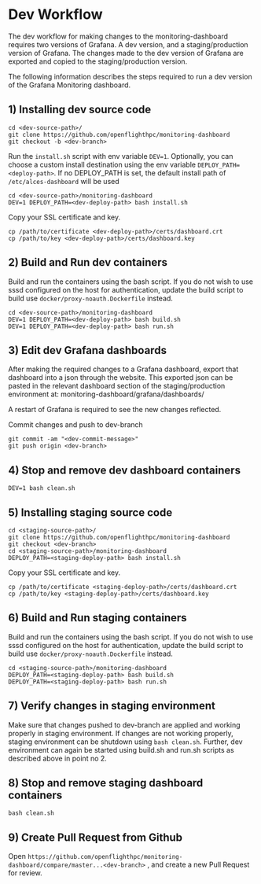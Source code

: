 
# Dev Workflow

The dev workflow for making changes to the monitoring-dashboard requires two versions of Grafana. A dev version, and a staging/production version of Grafana. The changes made to the dev version of Grafana are exported and copied to the staging/production version.

The following information describes the steps required to run a dev version of the Grafana Monitoring dashboard. 

## 1) Installing dev source code
```
cd <dev-source-path>/
git clone https://github.com/openflighthpc/monitoring-dashboard
git checkout -b <dev-branch>
```

Run the `install.sh` script with env variable `DEV=1`. Optionally, you can choose a custom install destination using the env variable `DEPLOY_PATH=<deploy-path>`. If no DEPLOY_PATH is set, the default install path of `/etc/alces-dashboard` will be used

```
cd <dev-source-path>/monitoring-dashboard
DEV=1 DEPLOY_PATH=<dev-deploy-path> bash install.sh
```

Copy your SSL certificate and key.
```
cp /path/to/certificate <dev-deploy-path>/certs/dashboard.crt
cp /path/to/key <dev-deploy-path>/certs/dashboard.key
```

## 2) Build and Run dev containers
Build and run the containers using the bash script. If you do not wish to use sssd configured on the host for authentication, update the build script to build use `docker/proxy-noauth.Dockerfile` instead. 
```
cd <dev-source-path>/monitoring-dashboard
DEV=1 DEPLOY_PATH=<dev-deploy-path> bash build.sh
DEV=1 DEPLOY_PATH=<dev-deploy-path> bash run.sh
```

## 3) Edit dev Grafana dashboards
After making the required changes to a Grafana dashboard, export that dashboard into a json through the website. This exported json can be pasted in the relevant dashboard section of the staging/production environment at: monitoring-dashboard/grafana/dashboards/

A restart of Grafana is required to see the new changes reflected.

Commit changes and push to dev-branch
```
git commit -am "<dev-commit-message>"
git push origin <dev-branch>
```

## 4) Stop and remove dev dashboard containers
```
DEV=1 bash clean.sh
```

## 5) Installing staging source code
```
cd <staging-source-path>/
git clone https://github.com/openflighthpc/monitoring-dashboard
git checkout <dev-branch>
cd <staging-source-path>/monitoring-dashboard
DEPLOY_PATH=<staging-deploy-path> bash install.sh
```

Copy your SSL certificate and key.
```
cp /path/to/certificate <staging-deploy-path>/certs/dashboard.crt
cp /path/to/key <staging-deploy-path>/certs/dashboard.key
```

## 6) Build and Run staging containers
Build and run the containers using the bash script. If you do not wish to use sssd configured on the host for authentication, update the build script to build use `docker/proxy-noauth.Dockerfile` instead. 
```
cd <staging-source-path>/monitoring-dashboard
DEPLOY_PATH=<staging-deploy-path> bash build.sh
DEPLOY_PATH=<staging-deploy-path> bash run.sh
```

## 7) Verify changes in staging environment
Make sure that changes pushed to dev-branch are applied and working properly in staging environment. If changes are not working properly, staging environment can be shutdown using `bash clean.sh`. Further, dev environment can again be started using build.sh and run.sh scripts as described above in point no 2.

## 8) Stop and remove staging dashboard containers
```
bash clean.sh
```

## 9) Create Pull Request from Github
Open `https://github.com/openflighthpc/monitoring-dashboard/compare/master...<dev-branch>` , and create a new Pull Request for review.

